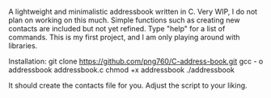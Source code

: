 A lightweight and minimalistic addressbook written in C. Very WIP, I do not plan on working on this much. Simple functions such as creating new contacts are included but not yet refined.
Type "help" for a list of commands. This is my first project, and I am only playing around with libraries.

Installation:
git clone https://github.com/png760/C-address-book.git
gcc - o addressbook addressbook.c
chmod +x addressbook
./addressbook

It should create the contacts file for you. Adjust the script to your liking.
